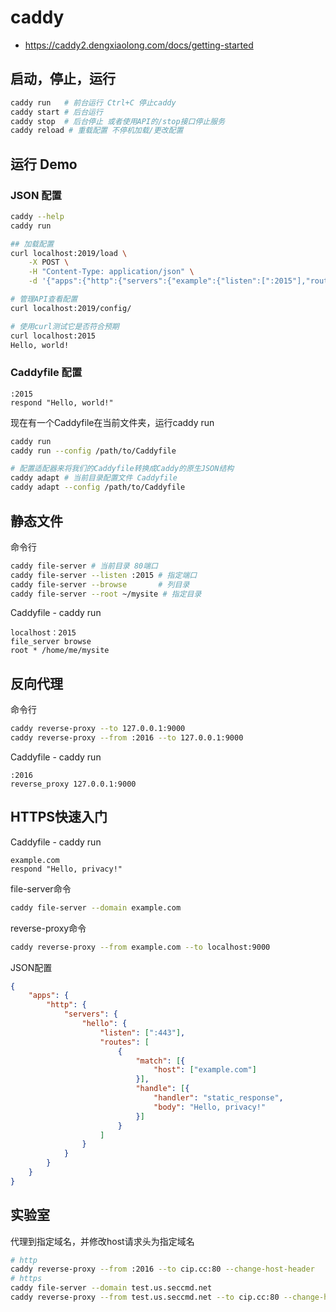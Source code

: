 # caddy

- https://caddy2.dengxiaolong.com/docs/getting-started

## 启动，停止，运行

```bash
caddy run   # 前台运行 Ctrl+C 停止caddy
caddy start # 后台运行
caddy stop  # 后台停止 或者使用API的/stop接口停止服务
caddy reload # 重载配置 不停机加载/更改配置
```

## 运行 Demo

### JSON 配置

```bash
caddy --help
caddy run

## 加载配置
curl localhost:2019/load \
	-X POST \
	-H "Content-Type: application/json" \
	-d '{"apps":{"http":{"servers":{"example":{"listen":[":2015"],"routes":[{"handle":[{"handler":"static_response","body":"Hello, world!"}]}]}}}}}'

# 管理API查看配置
curl localhost:2019/config/

# 使用curl测试它是否符合预期
curl localhost:2015
Hello, world!

```

### Caddyfile 配置

``` Caddyfile
:2015
respond "Hello, world!"
```

现在有一个Caddyfile在当前文件夹，运行caddy run

```bash
caddy run
caddy run --config /path/to/Caddyfile

# 配置适配器来将我们的Caddyfile转换成Caddy的原生JSON结构
caddy adapt # 当前目录配置文件 Caddyfile
caddy adapt --config /path/to/Caddyfile
```

## 静态文件

命令行

```bash
caddy file-server # 当前目录 80端口
caddy file-server --listen :2015 # 指定端口
caddy file-server --browse       # 列目录
caddy file-server --root ~/mysite # 指定目录
```

Caddyfile - caddy run

```text
localhost：2015
file_server browse
root * /home/me/mysite
```

## 反向代理

命令行

```bash
caddy reverse-proxy --to 127.0.0.1:9000
caddy reverse-proxy --from :2016 --to 127.0.0.1:9000
```

Caddyfile - caddy run

```text
:2016
reverse_proxy 127.0.0.1:9000
```

## HTTPS快速入门

Caddyfile - caddy run

```
example.com
respond "Hello, privacy!"
```

file-server命令

```bash
caddy file-server --domain example.com
```

reverse-proxy命令

```bash
caddy reverse-proxy --from example.com --to localhost:9000
```

JSON配置

```json
{
	"apps": {
		"http": {
			"servers": {
				"hello": {
					"listen": [":443"],
					"routes": [
						{
							"match": [{
								"host": ["example.com"]
							}],
							"handle": [{
								"handler": "static_response",
								"body": "Hello, privacy!"
							}]
						}
					]
				}
			}
		}
	}
}
```


## 实验室

代理到指定域名，并修改host请求头为指定域名

```bash
# http
caddy reverse-proxy --from :2016 --to cip.cc:80 --change-host-header
# https
caddy file-server --domain test.us.seccmd.net
caddy reverse-proxy --from test.us.seccmd.net --to cip.cc:80 --change-host-header
```

